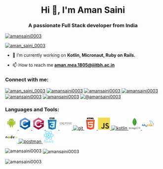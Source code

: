 <h1 align="center">Hi 👋, I'm Aman Saini</h1>
<h3 align="center">A passionate Full Stack developer from India</h3>

<p align="left"> <a href="https://github.com/ryo-ma/github-profile-trophy"><img src="https://github-profile-trophy.vercel.app/?username=amansaini0003" alt="amansaini0003" /></a> </p>

<p align="left"> <a href="https://twitter.com/aman_saini_0003" target="blank"><img src="https://img.shields.io/twitter/follow/aman_saini_0003?logo=twitter&style=for-the-badge" alt="aman_saini_0003" /></a> </p>

- 🌱 I’m currently working on **Kotlin, Micronaut, Ruby on Rails.**

- 📫 How to reach me **aman.mea.1805@iiitbh.ac.in**

<h3 align="left">Connect with me:</h3>
<p align="left">
<a href="https://twitter.com/aman_saini_0003" target="blank"><img align="center" src="https://raw.githubusercontent.com/rahuldkjain/github-profile-readme-generator/master/src/images/icons/Social/twitter.svg" alt="aman_saini_0003" height="30" width="40" /></a>
<a href="https://www.linkedin.com/in/aman-saini-0003/" target="blank"><img align="center" src="https://raw.githubusercontent.com/rahuldkjain/github-profile-readme-generator/master/src/images/icons/Social/linked-in-alt.svg" alt="amansaini0003" height="30" width="40" /></a>
<a href="https://www.codechef.com/users/amansaini0003" target="blank"><img align="center" src="https://cdn.jsdelivr.net/npm/simple-icons@3.1.0/icons/codechef.svg" alt="amansaini0003" height="30" width="40" /></a>
<a href="https://www.hackerrank.com/amansaini0003" target="blank"><img align="center" src="https://raw.githubusercontent.com/rahuldkjain/github-profile-readme-generator/master/src/images/icons/Social/hackerrank.svg" alt="amansaini0003" height="30" width="40" /></a>
<a href="https://codeforces.com/profile/amansaini0003" target="blank"><img align="center" src="https://cdn.jsdelivr.net/npm/simple-icons@3.0.1/icons/codeforces.svg" alt="amansaini0003" height="30" width="40" /></a>
<a href="https://www.leetcode.com/amansaini0003" target="blank"><img align="center" src="https://raw.githubusercontent.com/rahuldkjain/github-profile-readme-generator/master/src/images/icons/Social/leet-code.svg" alt="amansaini0003" height="30" width="40" /></a>
<a href="https://www.hackerearth.com/@amansaini0003" target="blank"><img align="center" src="https://raw.githubusercontent.com/rahuldkjain/github-profile-readme-generator/master/src/images/icons/Social/hackerearth.svg" alt="@amansaini0003" height="30" width="40" /></a>
</p>

<h3 align="left">Languages and Tools:</h3>
<p align="left"> <a href="https://developer.android.com" target="_blank"> <img src="https://raw.githubusercontent.com/devicons/devicon/master/icons/android/android-original-wordmark.svg" alt="android" width="40" height="40"/> </a> <a href="https://www.cprogramming.com/" target="_blank"> <img src="https://raw.githubusercontent.com/devicons/devicon/master/icons/c/c-original.svg" alt="c" width="40" height="40"/> </a> <a href="https://www.w3schools.com/cpp/" target="_blank"> <img src="https://raw.githubusercontent.com/devicons/devicon/master/icons/cplusplus/cplusplus-original.svg" alt="cplusplus" width="40" height="40"/> </a> <a href="https://www.w3schools.com/css/" target="_blank"> <img src="https://raw.githubusercontent.com/devicons/devicon/master/icons/css3/css3-original-wordmark.svg" alt="css3" width="40" height="40"/> </a> <a href="https://expressjs.com" target="_blank"> <img src="https://raw.githubusercontent.com/devicons/devicon/master/icons/express/express-original-wordmark.svg" alt="express" width="40" height="40"/> </a> <a href="https://git-scm.com/" target="_blank"> <img src="https://www.vectorlogo.zone/logos/git-scm/git-scm-icon.svg" alt="git" width="40" height="40"/> </a> <a href="https://www.w3.org/html/" target="_blank"> <img src="https://raw.githubusercontent.com/devicons/devicon/master/icons/html5/html5-original-wordmark.svg" alt="html5" width="40" height="40"/> </a> <a href="https://developer.mozilla.org/en-US/docs/Web/JavaScript" target="_blank"> <img src="https://raw.githubusercontent.com/devicons/devicon/master/icons/javascript/javascript-original.svg" alt="javascript" width="40" height="40"/> </a> <a href="https://kotlinlang.org" target="_blank"> <img src="https://www.vectorlogo.zone/logos/kotlinlang/kotlinlang-icon.svg" alt="kotlin" width="40" height="40"/> </a> <a href="https://www.mongodb.com/" target="_blank"> <img src="https://raw.githubusercontent.com/devicons/devicon/master/icons/mongodb/mongodb-original-wordmark.svg" alt="mongodb" width="40" height="40"/> </a> <a href="https://www.mysql.com/" target="_blank"> <img src="https://raw.githubusercontent.com/devicons/devicon/master/icons/mysql/mysql-original-wordmark.svg" alt="mysql" width="40" height="40"/> </a> <a href="https://nodejs.org" target="_blank"> <img src="https://raw.githubusercontent.com/devicons/devicon/master/icons/nodejs/nodejs-original-wordmark.svg" alt="nodejs" width="40" height="40"/> </a> <a href="https://postman.com" target="_blank"> <img src="https://www.vectorlogo.zone/logos/getpostman/getpostman-icon.svg" alt="postman" width="40" height="40"/> </a> <a href="https://reactjs.org/" target="_blank"> <img src="https://raw.githubusercontent.com/devicons/devicon/master/icons/react/react-original-wordmark.svg" alt="react" width="40" height="40"/> </a> </p>

<p><img align="left" src="https://github-readme-stats.vercel.app/api/top-langs?username=amansaini0003&show_icons=true&locale=en&layout=compact" alt="amansaini0003" /></p>

<p>&nbsp;<img align="center" src="https://github-readme-stats.vercel.app/api?username=amansaini0003&show_icons=true&locale=en" alt="amansaini0003" /></p>

<p><img align="center" src="https://github-readme-streak-stats.herokuapp.com/?user=amansaini0003&" alt="amansaini0003" /></p>
